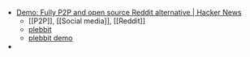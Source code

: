 - [Demo: Fully P2P and open source Reddit alternative | Hacker News](https://news.ycombinator.com/item?id=36203610)
	- [[P2P]], [[Social media]], [[Reddit]]
	- [plebbit](https://github.com/plebbit)
	- [plebbit demo](https://plebbit-test.netlify.app/#/)
-